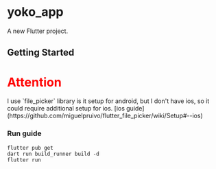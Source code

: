 # yoko_app

A new Flutter project.

## Getting Started

<span style="color:red">
<h1>Attention</h1>
</span>
I use `file_picker` library is it setup for android, but I don't have ios, so it could require additional setup for ios. [ios guide](https://github.com/miguelpruivo/flutter_file_picker/wiki/Setup#--ios)

### Run guide

```
flutter pub get
dart run build_runner build -d
flutter run
```
